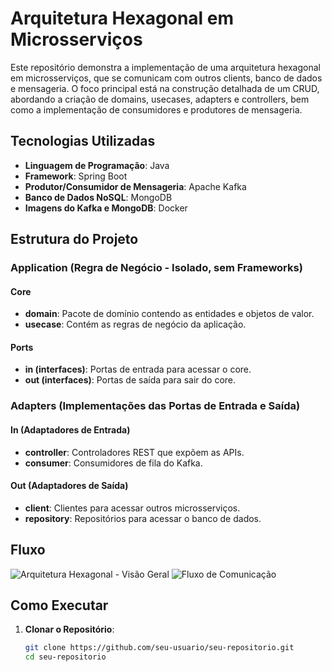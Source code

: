 # Arquitetura Hexagonal em Microsserviços

Este repositório demonstra a implementação de uma arquitetura hexagonal em microsserviços, que se comunicam com outros clients, banco de dados e mensageria. O foco principal está na construção detalhada de um CRUD, abordando a criação de domains, usecases, adapters e controllers, bem como a implementação de consumidores e produtores de mensageria.

## Tecnologias Utilizadas

- **Linguagem de Programação**: Java
- **Framework**: Spring Boot
- **Produtor/Consumidor de Mensageria**: Apache Kafka
- **Banco de Dados NoSQL**: MongoDB
- **Imagens do Kafka e MongoDB**: Docker

## Estrutura do Projeto

### Application (Regra de Negócio - Isolado, sem Frameworks)

#### Core
- **domain**: Pacote de domínio contendo as entidades e objetos de valor.
- **usecase**: Contém as regras de negócio da aplicação.

#### Ports
- **in (interfaces)**: Portas de entrada para acessar o core.
- **out (interfaces)**: Portas de saída para sair do core.

### Adapters (Implementações das Portas de Entrada e Saída)

#### In (Adaptadores de Entrada)
- **controller**: Controladores REST que expõem as APIs.
- **consumer**: Consumidores de fila do Kafka.

#### Out (Adaptadores de Saída)
- **client**: Clientes para acessar outros microsserviços.
- **repository**: Repositórios para acessar o banco de dados.

## Fluxo

![Arquitetura Hexagonal - Visão Geral](https://github.com/user-attachments/assets/0d4a94ca-a153-4f9f-8575-78ca6663a3ea)
![Fluxo de Comunicação](https://github.com/user-attachments/assets/8285b65a-ecee-4215-9c6e-ded8dbdda81d)

## Como Executar

1. **Clonar o Repositório**:
   ```sh
   git clone https://github.com/seu-usuario/seu-repositorio.git
   cd seu-repositorio
